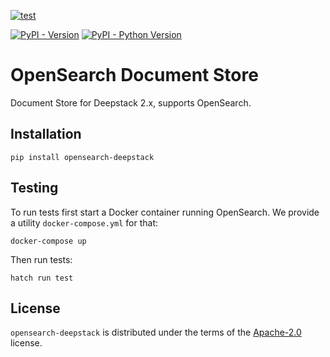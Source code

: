 [![test](https://github.com/khulnasoft/deepstack-core-integrations/actions/workflows/opensearch.yml/badge.svg)](https://github.com/khulnasoft/deepstack-core-integrations/actions/workflows/opensearch.yml)

[![PyPI - Version](https://img.shields.io/pypi/v/opensearch-deepstack.svg)](https://pypi.org/project/opensearch-deepstack)
[![PyPI - Python Version](https://img.shields.io/pypi/pyversions/opensearch-deepstack.svg)](https://pypi.org/project/opensearch-deepstack)

# OpenSearch Document Store

Document Store for Deepstack 2.x, supports OpenSearch.

## Installation

```console
pip install opensearch-deepstack
```

## Testing

To run tests first start a Docker container running OpenSearch. We provide a utility `docker-compose.yml` for that:

```console
docker-compose up
```

Then run tests:

```console
hatch run test
```

## License

`opensearch-deepstack` is distributed under the terms of the [Apache-2.0](https://spdx.org/licenses/Apache-2.0.html) license.
